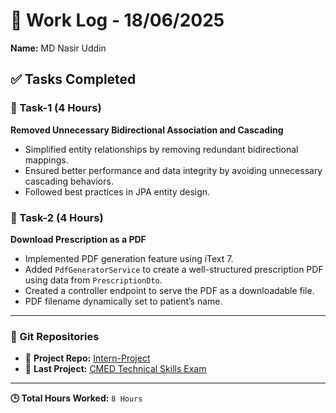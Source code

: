 # 📝 Work Log - 18/06/2025

**Name:** MD Nasir Uddin

## ✅ Tasks Completed

### 🔹 Task-1 (4 Hours)  
**Removed Unnecessary Bidirectional Association and Cascading**  
- Simplified entity relationships by removing redundant bidirectional mappings.
- Ensured better performance and data integrity by avoiding unnecessary cascading behaviors.
- Followed best practices in JPA entity design.

### 🔹 Task-2 (4 Hours)  
**Download Prescription as a PDF**  
- Implemented PDF generation feature using iText 7.
- Added `PdfGeneratorService` to create a well-structured prescription PDF using data from `PrescriptionDto`.
- Created a controller endpoint to serve the PDF as a downloadable file.
- PDF filename dynamically set to patient’s name.

---

### 🔗 Git Repositories

- 🔧 **Project Repo:** [Intern-Project](https://github.com/nurubel1819/Intern-Project)  
- 📄 **Last Project:** [CMED Technical Skills Exam](https://github.com/nurubel1819/CMED-Technical-Skills-Exam)

---

**🕒 Total Hours Worked:** `8 Hours`

